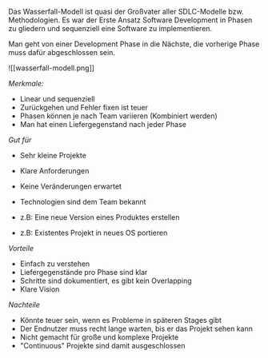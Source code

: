 Das Wasserfall-Modell ist quasi der Großvater aller SDLC-Modelle bzw. Methodologien. Es war der Erste Ansatz Software Development in Phasen zu gliedern und sequenziell eine Software zu implementieren.

Man geht von einer Development Phase in die Nächste, die vorherige Phase muss dafür abgeschlossen sein.

![[wasserfall-modell.png]]

*Merkmale:*
- Linear und sequenziell
- Zurückgehen und Fehler fixen ist teuer
- Phasen können je nach Team variieren (Kombiniert werden)
- Man hat einen Liefergegenstand nach jeder Phase

*Gut für*
- Sehr kleine Projekte
- Klare Anforderungen
- Keine Veränderungen erwartet
- Technologien sind dem Team bekannt

- z.B: Eine neue Version eines Produktes erstellen
- z.B: Existentes Projekt in neues OS portieren

*Vorteile*
- Einfach zu verstehen
- Liefergegenstände pro Phase sind klar
- Schritte sind dokumentiert, es gibt kein Overlapping
- Klare Vision

*Nachteile*
- Könnte teuer sein, wenn es Probleme in späteren Stages gibt
- Der Endnutzer muss recht lange warten, bis er das Projekt sehen kann
- Nicht gemacht für große und komplexe Projekte
- "Continuous" Projekte sind damit ausgeschlossen